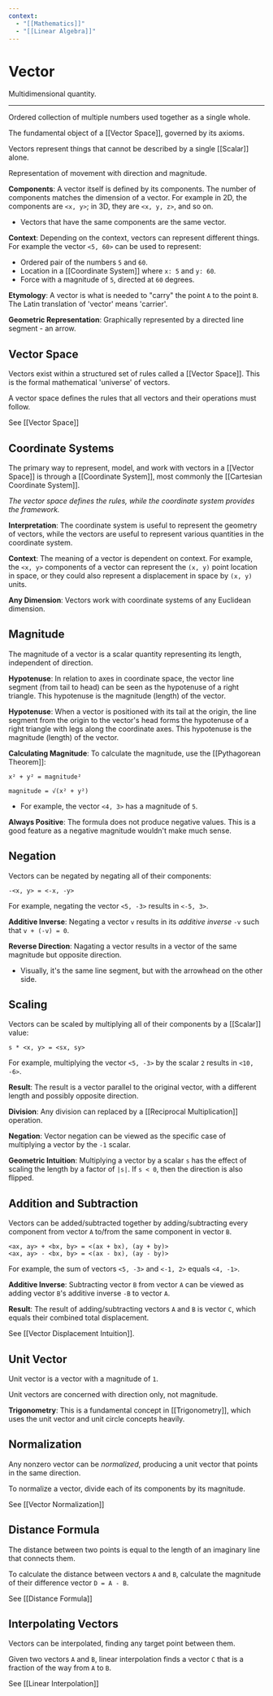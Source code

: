 ```yaml
---
context:
  - "[[Mathematics]]"
  - "[[Linear Algebra]]"
---
```


# Vector

Multidimensional quantity.

---

Ordered collection of multiple numbers used together as a single whole.

The fundamental object of a [[Vector Space]], governed by its axioms.

Vectors represent things that cannot be described by a single [[Scalar]] alone.

Representation of movement with direction and magnitude.

**Components**: A vector itself is defined by its components. The number of components matches the dimension of a vector. For example in 2D, the components are `<x, y>`; in 3D, they are `<x, y, z>`, and so on.

- Vectors that have the same components are the same vector.

**Context**: Depending on the context, vectors can represent different things. For example the vector `<5, 60>` can be used to represent:

- Ordered pair of the numbers `5` and `60`.
- Location in a [[Coordinate System]] where `x: 5` and `y: 60`.
- Force with a magnitude of `5`, directed at `60` degrees.

**Etymology**: A vector is what is needed to "carry" the point `A` to the point `B`. The Latin translation of 'vector' means 'carrier'.

**Geometric Representation**: Graphically represented by a directed line segment - an arrow.

## Vector Space

Vectors exist within a structured set of rules called a [[Vector Space]]. This is the formal mathematical 'universe' of vectors.

A vector space defines the rules that all vectors and their operations must follow.

See [[Vector Space]]

## Coordinate Systems

The primary way to represent, model, and work with vectors in a [[Vector Space]] is through a [[Coordinate System]], most commonly the [[Cartesian Coordinate System]].

_The vector space defines the rules, while the coordinate system provides the framework._

**Interpretation**: The coordinate system is useful to represent the geometry of vectors, while the vectors are useful to represent various quantities in the coordinate system.

**Context**: The meaning of a vector is dependent on context. For example, the `<x, y>` components of a vector can represent the `(x, y)` point location in space, or they could also represent a displacement in space by `(x, y)` units.

**Any Dimension**: Vectors work with coordinate systems of any Euclidean dimension.

## Magnitude

The magnitude of a vector is a scalar quantity representing its length, independent of direction.

**Hypotenuse**: In relation to axes in coordinate space, the vector line segment (from tail to head) can be seen as the hypotenuse of a right triangle. This hypotenuse is the magnitude (length) of the vector.

**Hypotenuse**: When a vector is positioned with its tail at the origin, the line segment from the origin to the vector's head forms the hypotenuse of a right triangle with legs along the coordinate axes. This hypotenuse is the magnitude (length) of the vector.

**Calculating Magnitude**: To calculate the magnitude, use the [[Pythagorean Theorem]]:

```
x² + y² = magnitude²

magnitude = √(x² + y²)
```

- For example, the vector `<4, 3>` has a magnitude of `5`.

**Always Positive**: The formula does not produce negative values. This is a good feature as a negative magnitude wouldn't make much sense.

## Negation

Vectors can be negated by negating all of their components:

`-<x, y> = <-x, -y>`

For example, negating the vector `<5, -3>` results in `<-5, 3>`.

**Additive Inverse**: Negating a vector `v` results in its _additive inverse_ `-v` such that `v + (-v) = 0`.

**Reverse Direction**: Nagating a vector results in a vector of the same magnitude but opposite direction.

- Visually, it's the same line segment, but with the arrowhead on the other side.

## Scaling

Vectors can be scaled by multiplying all of their components by a [[Scalar]] value:

`s * <x, y> = <sx, sy>`

For example, multiplying the vector `<5, -3>` by the scalar `2` results in `<10, -6>`.

**Result**: The result is a vector parallel to the original vector, with a different length and possibly opposite direction.

**Division**: Any division can replaced by a [[Reciprocal Multiplication]] operation.

**Negation**: Vector negation can be viewed as the specific case of multiplying a vector by the `-1` scalar.

**Geometric Intuition**: Multiplying a vector by a scalar `s` has the effect of scaling the length by a factor of `|s|`. If `s < 0`, then the direction is also flipped.

## Addition and Subtraction

Vectors can be added/subtracted together by adding/subtracting every component from vector `A` to/from the same component in vector `B`.

```
<ax, ay> + <bx, by> = <(ax + bx), (ay + by)>
<ax, ay> - <bx, by> = <(ax - bx), (ay - by)>
```

For example, the sum of vectors `<5, -3>` and `<-1, 2>` equals `<4, -1>`.

**Additive Inverse**: Subtracting vector `B` from vector `A` can be viewed as adding vector `B`'s additive inverse `-B` to vector `A`.

**Result**: The result of adding/subtracting vectors `A` and `B` is vector `C`, which equals their combined total displacement.

See [[Vector Displacement Intuition]].

## Unit Vector

Unit vector is a vector with a magnitude of `1`.

Unit vectors are concerned with direction only, not magnitude.

**Trigonometry**: This is a fundamental concept in [[Trigonometry]], which uses the unit vector and unit circle concepts heavily.

## Normalization

Any nonzero vector can be _normalized_, producing a unit vector that points in the same direction.

To normalize a vector, divide each of its components by its magnitude.

See [[Vector Normalization]]

## Distance Formula

The distance between two points is equal to the length of an imaginary line that connects them.

To calculate the distance between vectors `A` and `B`, calculate the magnitude of their difference vector `D = A - B`.

See [[Distance Formula]]

## Interpolating Vectors

Vectors can be interpolated, finding any target point between them.

Given two vectors `A` and `B`, linear interpolation finds a vector `C` that is a fraction of the way from `A` to `B`.

See [[Linear Interpolation]]

